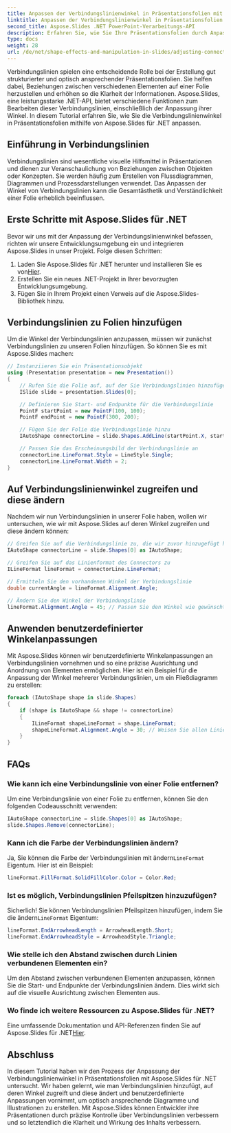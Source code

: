 ```yaml
---
title: Anpassen der Verbindungslinienwinkel in Präsentationsfolien mit Aspose.Slides
linktitle: Anpassen der Verbindungslinienwinkel in Präsentationsfolien mit Aspose.Slides
second_title: Aspose.Slides .NET PowerPoint-Verarbeitungs-API
description: Erfahren Sie, wie Sie Ihre Präsentationsfolien durch Anpassen der Verbindungslinienwinkel mit Aspose.Slides für .NET verbessern. Schritt-für-Schritt-Anleitung mit Codebeispielen.
type: docs
weight: 28
url: /de/net/shape-effects-and-manipulation-in-slides/adjusting-connector-line-angles/
---
```


Verbindungslinien spielen eine entscheidende Rolle bei der Erstellung gut strukturierter und optisch ansprechender Präsentationsfolien. Sie helfen dabei, Beziehungen zwischen verschiedenen Elementen auf einer Folie herzustellen und erhöhen so die Klarheit der Informationen. Aspose.Slides, eine leistungsstarke .NET-API, bietet verschiedene Funktionen zum Bearbeiten dieser Verbindungslinien, einschließlich der Anpassung ihrer Winkel. In diesem Tutorial erfahren Sie, wie Sie die Verbindungslinienwinkel in Präsentationsfolien mithilfe von Aspose.Slides für .NET anpassen.

## Einführung in Verbindungslinien

Verbindungslinien sind wesentliche visuelle Hilfsmittel in Präsentationen und dienen zur Veranschaulichung von Beziehungen zwischen Objekten oder Konzepten. Sie werden häufig zum Erstellen von Flussdiagrammen, Diagrammen und Prozessdarstellungen verwendet. Das Anpassen der Winkel von Verbindungslinien kann die Gesamtästhetik und Verständlichkeit einer Folie erheblich beeinflussen.

## Erste Schritte mit Aspose.Slides für .NET

Bevor wir uns mit der Anpassung der Verbindungslinienwinkel befassen, richten wir unsere Entwicklungsumgebung ein und integrieren Aspose.Slides in unser Projekt. Folge diesen Schritten:

1. Laden Sie Aspose.Slides für .NET herunter und installieren Sie es von[Hier](https://releases.aspose.com/slides/net/).
2. Erstellen Sie ein neues .NET-Projekt in Ihrer bevorzugten Entwicklungsumgebung.
3. Fügen Sie in Ihrem Projekt einen Verweis auf die Aspose.Slides-Bibliothek hinzu.

## Verbindungslinien zu Folien hinzufügen

Um die Winkel der Verbindungslinien anzupassen, müssen wir zunächst Verbindungslinien zu unseren Folien hinzufügen. So können Sie es mit Aspose.Slides machen:

```csharp
// Instanziieren Sie ein Präsentationsobjekt
using (Presentation presentation = new Presentation())
{
    // Rufen Sie die Folie auf, auf der Sie Verbindungslinien hinzufügen möchten
    ISlide slide = presentation.Slides[0];

    // Definieren Sie Start- und Endpunkte für die Verbindungslinie
    PointF startPoint = new PointF(100, 100);
    PointF endPoint = new PointF(300, 200);

    // Fügen Sie der Folie die Verbindungslinie hinzu
    IAutoShape connectorLine = slide.Shapes.AddLine(startPoint.X, startPoint.Y, endPoint.X, endPoint.Y);

    // Passen Sie das Erscheinungsbild der Verbindungslinie an
    connectorLine.LineFormat.Style = LineStyle.Single;
    connectorLine.LineFormat.Width = 2;
}
```

## Auf Verbindungslinienwinkel zugreifen und diese ändern

Nachdem wir nun Verbindungslinien in unserer Folie haben, wollen wir untersuchen, wie wir mit Aspose.Slides auf deren Winkel zugreifen und diese ändern können:

```csharp
// Greifen Sie auf die Verbindungslinie zu, die wir zuvor hinzugefügt haben
IAutoShape connectorLine = slide.Shapes[0] as IAutoShape;

// Greifen Sie auf das Linienformat des Connectors zu
ILineFormat lineFormat = connectorLine.LineFormat;

// Ermitteln Sie den vorhandenen Winkel der Verbindungslinie
double currentAngle = lineFormat.Alignment.Angle;

// Ändern Sie den Winkel der Verbindungslinie
lineFormat.Alignment.Angle = 45; // Passen Sie den Winkel wie gewünscht an
```

## Anwenden benutzerdefinierter Winkelanpassungen

Mit Aspose.Slides können wir benutzerdefinierte Winkelanpassungen an Verbindungslinien vornehmen und so eine präzise Ausrichtung und Anordnung von Elementen ermöglichen. Hier ist ein Beispiel für die Anpassung der Winkel mehrerer Verbindungslinien, um ein Fließdiagramm zu erstellen:

```csharp
foreach (IAutoShape shape in slide.Shapes)
{
    if (shape is IAutoShape && shape != connectorLine)
    {
        ILineFormat shapeLineFormat = shape.LineFormat;
        shapeLineFormat.Alignment.Angle = 30; // Weisen Sie allen Linien einen einheitlichen Winkel zu
    }
}
```

## FAQs

### Wie kann ich eine Verbindungslinie von einer Folie entfernen?

Um eine Verbindungslinie von einer Folie zu entfernen, können Sie den folgenden Codeausschnitt verwenden:

```csharp
IAutoShape connectorLine = slide.Shapes[0] as IAutoShape;
slide.Shapes.Remove(connectorLine);
```

### Kann ich die Farbe der Verbindungslinien ändern?

 Ja, Sie können die Farbe der Verbindungslinien mit ändern`LineFormat` Eigentum. Hier ist ein Beispiel:

```csharp
lineFormat.FillFormat.SolidFillColor.Color = Color.Red;
```

### Ist es möglich, Verbindungslinien Pfeilspitzen hinzuzufügen?

 Sicherlich! Sie können Verbindungslinien Pfeilspitzen hinzufügen, indem Sie die ändern`LineFormat` Eigentum:

```csharp
lineFormat.EndArrowheadLength = ArrowheadLength.Short;
lineFormat.EndArrowheadStyle = ArrowheadStyle.Triangle;
```

### Wie stelle ich den Abstand zwischen durch Linien verbundenen Elementen ein?

Um den Abstand zwischen verbundenen Elementen anzupassen, können Sie die Start- und Endpunkte der Verbindungslinien ändern. Dies wirkt sich auf die visuelle Ausrichtung zwischen Elementen aus.

### Wo finde ich weitere Ressourcen zu Aspose.Slides für .NET?

Eine umfassende Dokumentation und API-Referenzen finden Sie auf Aspose.Slides für .NET[Hier](https://reference.aspose.com/slides/net/).

## Abschluss

In diesem Tutorial haben wir den Prozess der Anpassung der Verbindungslinienwinkel in Präsentationsfolien mit Aspose.Slides für .NET untersucht. Wir haben gelernt, wie man Verbindungslinien hinzufügt, auf deren Winkel zugreift und diese ändert und benutzerdefinierte Anpassungen vornimmt, um optisch ansprechende Diagramme und Illustrationen zu erstellen. Mit Aspose.Slides können Entwickler ihre Präsentationen durch präzise Kontrolle über Verbindungslinien verbessern und so letztendlich die Klarheit und Wirkung des Inhalts verbessern.